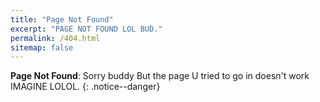 ```yaml
---
title: "Page Not Found"
excerpt: "PAGE NOT FOUND LOL BUD."
permalink: /404.html
sitemap: false
---
```


**Page Not Found**: Sorry buddy But the page U tried to go in doesn't work IMAGINE LOLOL.
{: .notice--danger}
